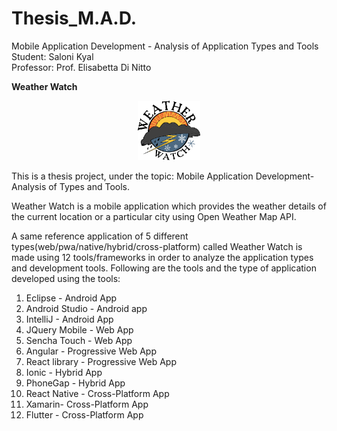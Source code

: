 # Thesis_M.A.D.
Mobile Application Development - Analysis of Application Types and Tools<br>
Student: Saloni Kyal<br>
Professor: Prof. Elisabetta Di Nitto

**Weather Watch**<br>
<p align="center">
<img src = "/Screenshot/applogo.png/" width="100">
  </p>

This is a thesis project, under the topic: Mobile Application Development- Analysis of Types and Tools.

Weather Watch is a mobile application which provides the weather details of the current location or a particular city using Open Weather Map API.

A same reference application of 5 different types(web/pwa/native/hybrid/cross-platform) called Weather Watch is made using 12 tools/frameworks in order to analyze the application types and development tools. Following are the tools and the type of application developed using the tools:

1. Eclipse - Android App<br>
2. Android Studio - Android app<br>
3. IntelliJ - Android App<br>
4. JQuery Mobile - Web App<br>
5. Sencha Touch - Web App<br>
6. Angular - Progressive Web App<br>
7. React library - Progressive Web App<br>
8. Ionic - Hybrid App<br>
9. PhoneGap - Hybrid App<br>
10. React Native - Cross-Platform App<br>
11. Xamarin- Cross-Platform App<br>
12. Flutter - Cross-Platform App<br>

